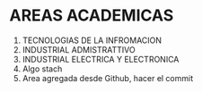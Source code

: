 # AREAS ACADEMICAS

1. TECNOLOGIAS DE LA INFROMACION
2. INDUSTRIAL ADMISTRATTIVO
3. INDUSTRIAL ELECTRICA Y ELECTRONICA
4. Algo stach
5. Area agregada desde Github, hacer el commit
